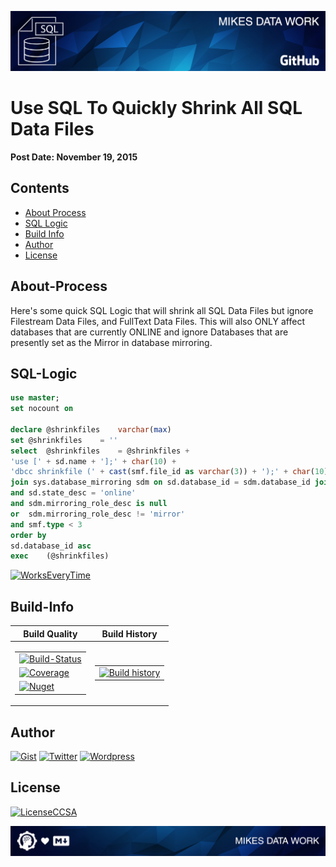 ![MIKES DATA WORK GIT REPO](https://raw.githubusercontent.com/mikesdatawork/images/master/git_mikes_data_work_banner_01.png "Mikes Data Work")        

# Use SQL To Quickly Shrink All SQL Data Files
**Post Date: November 19, 2015**        



## Contents    
- [About Process](##About-Process)  
- [SQL Logic](#SQL-Logic)  
- [Build Info](#Build-Info)  
- [Author](#Author)  
- [License](#License)       

## About-Process

<p>Here's some quick SQL Logic that will shrink all SQL Data Files but ignore Filestream Data Files, and FullText Data Files.
This will also ONLY affect databases that are currently ONLINE and ignore Databases that are presently set as the Mirror in database mirroring.</p>      


## SQL-Logic
```SQL
use master;
set nocount on
 
declare @shrinkfiles    varchar(max)
set @shrinkfiles    = ''
select  @shrinkfiles    = @shrinkfiles +
'use [' + sd.name + '];' + char(10) +
'dbcc shrinkfile (' + cast(smf.file_id as varchar(3)) + ');' + char(10) from    sys.databases sd
join sys.database_mirroring sdm on sd.database_id = sdm.database_id join sys.master_files smf on sd.database_id = smf.database_id where sd.database_id > 4
and sd.state_desc = 'online'
and sdm.mirroring_role_desc is null
or  sdm.mirroring_role_desc != 'mirror'
and smf.type < 3
order by
sd.database_id asc
exec    (@shrinkfiles)
```


[![WorksEveryTime](https://forthebadge.com/images/badges/60-percent-of-the-time-works-every-time.svg)](https://shitday.de/)

## Build-Info

| Build Quality | Build History |
|--|--|
|<table><tr><td>[![Build-Status](https://ci.appveyor.com/api/projects/status/pjxh5g91jpbh7t84?svg?style=flat-square)](#)</td></tr><tr><td>[![Coverage](https://coveralls.io/repos/github/tygerbytes/ResourceFitness/badge.svg?style=flat-square)](#)</td></tr><tr><td>[![Nuget](https://img.shields.io/nuget/v/TW.Resfit.Core.svg?style=flat-square)](#)</td></tr></table>|<table><tr><td>[![Build history](https://buildstats.info/appveyor/chart/tygerbytes/resourcefitness)](#)</td></tr></table>|

## Author

[![Gist](https://img.shields.io/badge/Gist-MikesDataWork-<COLOR>.svg)](https://gist.github.com/mikesdatawork)
[![Twitter](https://img.shields.io/badge/Twitter-MikesDataWork-<COLOR>.svg)](https://twitter.com/mikesdatawork)
[![Wordpress](https://img.shields.io/badge/Wordpress-MikesDataWork-<COLOR>.svg)](https://mikesdatawork.wordpress.com/)

    
## License
[![LicenseCCSA](https://img.shields.io/badge/License-CreativeCommonsSA-<COLOR>.svg)](https://creativecommons.org/share-your-work/licensing-types-examples/)

![Mikes Data Work](https://raw.githubusercontent.com/mikesdatawork/images/master/git_mikes_data_work_banner_02.png "Mikes Data Work")

